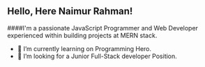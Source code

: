 ## Hello, Here Naimur Rahman!
####I'm a passionate JavaScript Programmer and Web Developer experienced within building projects at MERN stack.

- 🌱 I’m currently learning on Programming Hero.
- 🤔 I’m looking for a Junior Full-Stack developer Position. 

<!--
**naimurnemu/naimurnemu** is a ✨ _special_ ✨ repository because its `README.md` (this file) appears on your GitHub profile.

Here are some ideas to get you started:

- 🔭 I’m currently working on ...

- 👯 I’m looking to collaborate on ...
- 💬 Ask me about ...
- 📫 How to reach me: ...
- 😄 Pronouns: ...
- ⚡ Fun fact: ...
-->
